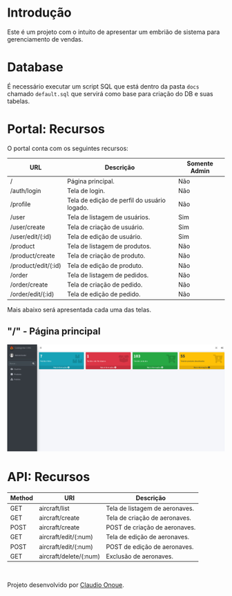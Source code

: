 # Introdução

Este é um projeto com o intuito de apresentar um embrião de sistema para gerenciamento de vendas.

# Database

É necessário executar um script SQL que está dentro da pasta `docs` chamado `default.sql` que servirá como base para criação do DB e suas tabelas.

# Portal: Recursos

O portal conta com os seguintes recursos:

| URL | Descrição | Somente Admin |
| --- | --- | --- | 
| / | Página principal. | Não |
| /auth/login | Tela de login. | Não |
| /profile | Tela de edição de perfil do usuário logado. | Não |
| /user | Tela de listagem de usuários. | Sim |
| /user/create | Tela de criação de usuário. | Sim |
| /user/edit/(:id) | Tela de edição de usuário. | Sim |
| /product | Tela de listagem de produtos. | Não |
| /product/create | Tela de criação de produto. | Não |
| /product/edit/(:id) | Tela de edição de produto. | Não |
| /order | Tela de listagem de pedidos. | Não |
| /order/create | Tela de criação de pedido. | Não |
| /order/edit/(:id) | Tela de edição de pedido. | Não |

Mais abaixo será apresentada cada uma das telas.

## "/" - Página principal

![](/docs/img/home.png "Página principal")


# API: Recursos

| Method | URI | Descrição |
| --- | --- | --- |
| GET | aircraft/list | Tela de listagem de aeronaves. |
| GET | aircraft/create | Tela de criação de aeronaves. |
| POST | aircraft/create | POST de criação de aeronaves. |
| GET | aircraft/edit/(:num) | Tela de edição de aeronaves. |
| POST | aircraft/edit/(:num) | POST de edição de aeronaves. |
| GET | aircraft/delete/(:num) | Exclusão de aeronaves. |

<br />

Projeto desenvolvido por [Claudio Onoue](https://github.com/claudioonoue).